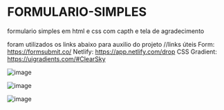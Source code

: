 # FORMULARIO-SIMPLES
formulario simples em html e css com capth e tela de agradecimento

foram utilizados os links abaixo para auxilio do projeto
//links úteis
Form: https://formsubmit.co/
Netlify: https://app.netlify.com/drop
CSS Gradient: https://uigradients.com/#ClearSky

![image](https://user-images.githubusercontent.com/106449745/172497397-8f39a572-5632-4c38-ac06-e546b6868cf9.png)

![image](https://user-images.githubusercontent.com/106449745/172498773-9af54a9b-d5dd-4a33-8fa1-4e99f65e8b70.png)

![image](https://user-images.githubusercontent.com/106449745/172498819-770affad-28ea-48d2-9834-9ffe82adb9b1.png)

